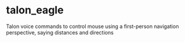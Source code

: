 # talon_eagle
Talon voice commands to control mouse using a first-person navigation perspective, saying distances and directions
